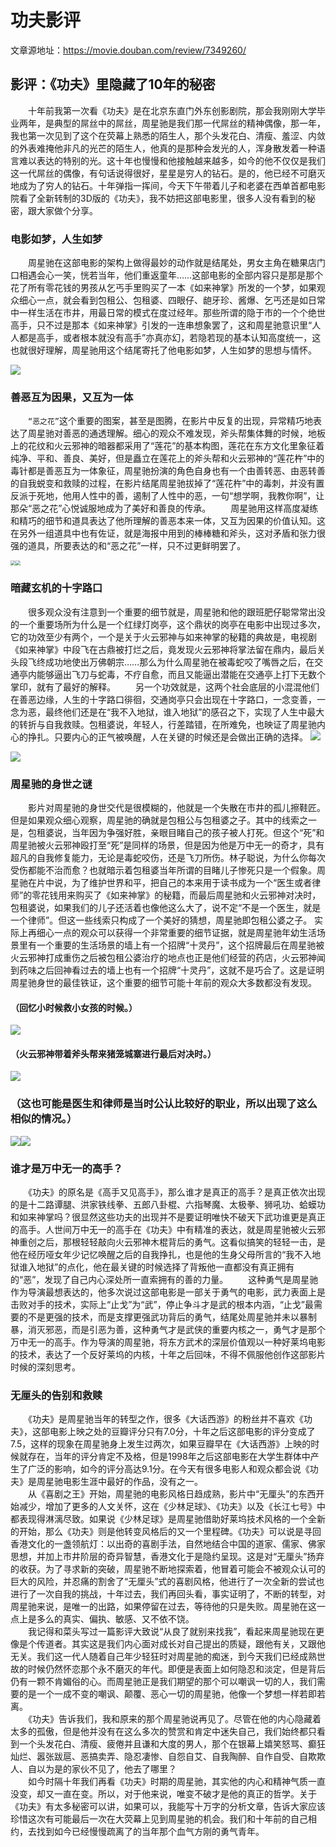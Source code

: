 # 功夫影评

文章源地址：https://movie.douban.com/review/7349260/
## 影评：《功夫》里隐藏了10年的秘密
　　十年前我第一次看《功夫》是在北京东直门外东创影剧院，那会我刚刚大学毕业两年，是典型的屌丝中的屌丝，周星驰是我们那一代屌丝的精神偶像，那一年，我也第一次见到了这个在荧幕上熟悉的陌生人，那个头发花白、清瘦、羞涩、内敛的外表难掩他非凡的光芒的陌生人，他真的是那种会发光的人，浑身散发着一种语言难以表达的特别的光。这十年也慢慢和他接触越来越多，如今的他不仅仅是我们这一代屌丝的偶像，有句话说得很好，星星是穷人的钻石。是的，他已经不可磨灭地成为了穷人的钻石。十年弹指一挥间，今天下午带着儿子和老婆在西单首都电影院看了全新转制的3D版的《功夫》，我不妨把这部电影里，很多人没有看到的秘密，跟大家做个分享。　　
### 电影如梦，人生如梦
　　周星驰在这部电影的架构上做得最妙的动作就是结尾处，男女主角在糖果店门口相遇会心一笑，恍若当年，他们重返童年……这部电影的全部内容只是那是那个花了所有零花钱的男孩从乞丐手里购买了一本《如来神掌》所发的一个梦，如果观众细心一点，就会看到包租公、包租婆、四眼仔、龅牙珍、酱爆、乞丐还是如日常中一样生活在市井，用最日常的模式在度过经年。那些所谓的隐于市的一个个绝世高手，只不过是那本《如来神掌》引发的一连串想象罢了，这和周星驰意识里“人人都是高手，或者根本就没有高手”亦真亦幻，若隐若现的基本认知高度统一，这也就很好理解，周星驰用这个结尾寄托了他电影如梦，人生如梦的思想与情怀。　　

![](picture/picture1.png) 

### 善恶互为因果，又互为一体
　　`“恶之花”`这个重要的图案，甚至是图腾，在影片中反复的出现，异常精巧地表达了周星驰对善恶的通透理解。细心的观众不难发现，斧头帮集体舞的时候，地板上的花纹和火云邪神的暗器都采用了“莲花”的基本构图，莲花在东方文化里象征着纯净、平和、善良、美好，但是矗立在莲花上的斧头帮和火云邪神的“莲花杵”中的毒针都是善恶互为一体象征，周星驰扮演的角色自身也有一个由善转恶、由恶转善的自我蜕变和救赎的过程，在影片结尾周星驰拔掉了“莲花杵”中的毒刺，并没有置反派于死地，他用人性中的善，遏制了人性中的恶，一句“想学啊，我教你啊”，让那朵“恶之花”心悦诚服地成为了美好和善良的传承。
　　周星驰用这样高度凝练和精巧的细节和道具表达了他所理解的善恶本来一体，又互为因果的价值认知。这在另外一组道具中也有佐证，就是海报中用到的棒棒糖和斧头，这对矛盾和张力很强的道具，所要表达的和“恶之花”一样，只不过更鲜明罢了。

<img src="picture/picture2-1.png" style="zoom:50%;" /><img src="picture/picture2-2.png" style="zoom:50%;" />

### 暗藏玄机的十字路口
　　很多观众没有注意到一个重要的细节就是，周星驰和他的跟班肥仔聪常常出没的一个重要场所为什么是一个红绿灯岗亭，这个鼎状的岗亭在电影中出现过多次，它的功效至少有两个，一个是关于火云邪神与如来神掌的秘籍的典故是，电视剧《如来神掌》中段飞在古鼎被打烂之后，竟发现火云邪神将掌法留在鼎内，最后关头段飞终成功地使出万佛朝宗……那么为什么周星驰在被毒蛇咬了嘴唇之后，在交通亭内能够逼出飞刀与蛇毒，不疗自愈，而且又能逼出潜能在交通亭上打下无数个掌印，就有了最好的解释。
　　另一个功效就是，这两个社会底层的小混混他们在善恶边缘，人生的十字路口徘徊，交通岗亭只会出现在十字路口，一念变善，一念为恶，最终他们还是在“我不入地狱，谁入地狱”的感召之下，实现了人生中最大的转折与自我救赎。包租婆说，年轻人，行差踏错，在所难免，也映证了周星驰内心的挣扎。只要内心的正气被唤醒，人在关键的时候还是会做出正确的选择。
<image src="picture/picture3.png">

![](picture/picture3.png)

### 周星驰的身世之谜
　　影片对周星驰的身世交代是很模糊的，他就是一个失散在市井的孤儿擦鞋匠。但是如果观众细心观察，周星驰的确就是包租公与包租婆之子。其中的线索之一是，包租婆说，当年因为争强好胜，亲眼目睹自己的孩子被人打死。但这个“死”和周星驰被火云邪神殴打至“死”是同样的场景，但是因为他是万中无一的奇才，具有超凡的自我修复能力，无论是毒蛇咬伤，还是飞刀所伤。林子聪说，为什么你每次受伤都能不治而愈？也就暗示着包租婆当年所谓的目睹儿子惨死只是一个假象。周星驰在片中说，为了维护世界和平，把自己的本来用于读书成为一个“医生或者律师”的零花钱用来购买了《如来神掌》的秘籍，而最后周星驰和火云邪神对决时，包租婆说，如果我们的儿子还活着也像他这么大了，说不定“不是一个医生，就是一个律师”。但这一些线索只构成了一个美好的猜想，周星驰即包租公婆之子。
实际上再细心一点的观众可以获得一个非常重要的细节证据，就是周星驰年幼生活场景里有一个重要的生活场景的墙上有一个招牌“十灵丹”，这个招牌最后在周星驰被火云邪神打成重伤之后被包租公婆治疗的地点也正是他们经营的药店，火云邪神闻到药味之后回神看过去的墙上也有一个招牌“十灵丹”，这就不是巧合了。这是证明周星驰身世的最佳铁证，这个重要的细节可能十年前的观众大多数都没有发现。

#### （回忆小时候救小女孩的时候。）
![](picture/picture4.png)
#### （火云邪神带着斧头帮来猪笼城寨进行最后对决时。）
![](picture/picture5.png)
### （这也可能是医生和律师是当时公认比较好的职业，所以出现了这么相似的情况。）
![](picture/picture6-1.png)![](picture/picture6-2.png)

### 谁才是万中无一的高手？
　　《功夫》的原名是《高手又见高手》，那么谁才是真正的高手？是真正依次出现的是十二路谭腿、洪家铁线拳、五郎八卦棍、六指琴魔、太极拳、狮吼功、蛤蟆功和如来神掌吗？很显然这些功夫的出现并不是要证明唯快不破天下武功谁更是真正的高手。人世间万中无一的高手在《功夫》中有精准的表达，就是周星驰被火云邪神重创之后，那根轻轻敲向火云邪神木棍背后的勇气。这看似搞笑的轻轻一击，是他在经历哑女年少记忆唤醒之后的自我挣扎，也是他的生身父母所言的“我不入地狱谁入地狱”的点化，他在最关键的时候选择了背叛他一直都没有真正拥有的“恶”，发现了自己内心深处所一直索拥有的善的力量。
　　这种勇气是周星驰作为导演最想表达的，他多次说过这部电影是一部关于勇气的电影，武力表面上是击败对手的技术，实际上“止戈”为“武”，停止争斗才是武的根本内涵，“止戈”最需要的不是更强的技术，而是支撑更强武功背后的勇气，结尾处周星驰并未以暴制暴，消灭邪恶，而是引恶为善，这种勇气才是武侠的重要内核之一，勇气才是那个万中无一的高手。作为导演的周星驰，将东方武术的深层价值观以一种好莱坞电影的技术，表达了一个反好莱坞的内核，十年之后回味，不得不佩服他创作这部影片时候的深刻思考。
### 无厘头的告别和救赎
　　《功夫》是周星驰当年的转型之作，很多《大话西游》的粉丝并不喜欢《功夫》，这部电影上映之处的豆瓣评分只有7.0分，十年之后这部电影的评分变成了7.5，这样的现象在周星驰身上发生过两次，如果豆瓣早在《大话西游》上映的时候就存在，当年的评分肯定不及格，但是1998年之后这部电影在大学生群体中产生了广泛的影响，如今的评分高达9.1分。在今天有很多电影人和观众都会说《功夫》是周星驰电影生涯中最好的作品，没有之一。  
　　从《喜剧之王》开始，周星驰的电影风格日趋成熟，影片中“无厘头”的东西开始减少，增加了更多的人文关怀，这在《少林足球》、《功夫》以及《长江七号》中都表现得淋漓尽致。如果说《少林足球》是周星驰借助好莱坞技术风格的一个全新的开始，那么《功夫》则是他转变风格后的又一个里程碑。《功夫》可以说是寻回香港文化的一盏领航灯：以出奇的喜剧手法，自然地结合中国的道家、儒家、佛家思想，并加上市井阶层的奇异智慧，香港文化于是隐约呈现。这是对“无厘头”扬弃的收获。为了寻求新的突破，周星驰不断地探索着，他冒着可能会不被观众认可的巨大的风险，并忍痛的割舍了“无厘头”式的喜剧风格，他进行了一次全新的尝试也进行了一次自我的挑战，十年过去，我们再回头看，事实证明了，不断的转型，对周星驰来说，是唯一的出路，如果停留在过去，等待他的只是失败。周星驰在这一点上是多么的真实、偏执、敏感、又不依不饶。  
　　我记得和菜头写过一篇影评大致说“从良了就别来找我”，看起来周星驰现在更像是个传道者。其实这是我们内心面对成长对自己提出的质疑，跟他有关，又跟他无关。我们这一代人随着自己年少轻狂时对周星驰的痴迷，到今天我们已经成熟世故的时候仍然怀恋那个永不磨灭的年代。即便是表面上如何隐忍和淡定，但是背后仍有一颗不肯媚俗的心。而周星驰正是我们期望的那个可以嘲讽一切的人，我们需要的是一个一成不变的嘲讽、颠覆、恶心一切的周星驰，他像一个梦想一样若即若离。  
　　《功夫》告诉我们，我和原来的那个周星驰说再见了。尽管在他的内心隐藏着太多的孤傲，但是他并没有在这么多次的赞赏和肯定中迷失自己，我们始终都只看到一个头发花白、清瘦、疲倦并且谦和大度的男人，那个在银幕上嬉笑怒骂、癫狂灿烂、嚣张跋扈、恶搞卖弄、隐忍凄惨、自怨自艾、自我陶醉、自作自受、自欺欺人、自以为是的家伙不见了，他去了哪里？  
　　如今时隔十年我们再看《功夫》时期的周星驰，其实他的内心和精神气质一直没变，却又一直在变。所以，对于他来说，唯变不破才是他的真正的哲学。关于《功夫》有太多秘密可以讲，如果可以，我能写十万字的分析文章，告诉大家应该珍惜这次有可能最后一次在大荧幕上见到周星驰的机会。我们和十年前的自己相约，去找到如今已经慢慢疏离了的当年那个血气方刚的勇气青年。
